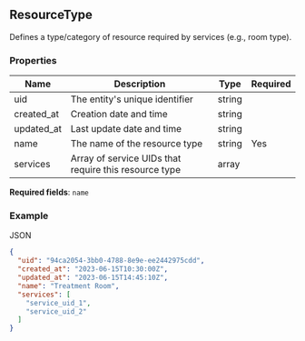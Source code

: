 ## ResourceType

Defines a type/category of resource required by services (e.g., room type).

### Properties

| Name | Description | Type | Required |
| --- | --- | --- | --- |
| uid | The entity's unique identifier | string |  |
| created_at | Creation date and time | string |  |
| updated_at | Last update date and time | string |  |
| name | The name of the resource type | string | Yes |
| services | Array of service UIDs that require this resource type | array<string> |  |

**Required fields**: `name`

### Example

JSON

```json
{
  "uid": "94ca2054-3bb0-4788-8e9e-ee2442975cdd",
  "created_at": "2023-06-15T10:30:00Z",
  "updated_at": "2023-06-15T14:45:10Z",
  "name": "Treatment Room",
  "services": [
    "service_uid_1",
    "service_uid_2"
  ]
}
```